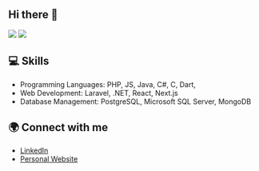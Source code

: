 ## Hi there 👋
<img src="https://github-readme-stats.vercel.app/api?username=stefanusvemas&show_icons=true&count_private=true&theme=tokyonight">
<img src="https://github-readme-stats.vercel.app/api/top-langs/?username=stefanusvemas&layout=compact&theme=tokyonight">

## 💻 Skills
- Programming Languages: PHP, JS, Java, C#, C, Dart,
- Web Development: Laravel, .NET, React, Next.js
- Database Management: PostgreSQL, Microsoft SQL Server, MongoDB

## 🌍 Connect with me
- [LinkedIn](https://www.linkedin.com/in/stefanus-vemas/)
- [Personal Website](https://vemas.dev/)
<!--
**stefanusvemas/stefanusvemas** is a ✨ _special_ ✨ repository because its `README.md` (this file) appears on your GitHub profile.

Here are some ideas to get you started:

- 🔭 I’m currently working on ...
- 🌱 I’m currently learning ...
- 👯 I’m looking to collaborate on ...
- 🤔 I’m looking for help with ...
- 💬 Ask me about ...
- 📫 How to reach me: ...
- 😄 Pronouns: ...
- ⚡ Fun fact: ...
-->
